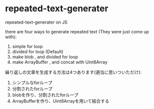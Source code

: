 # repeated-text-generater  
repeated-text-generater on JS

there are four ways to generate repeated text (They were just come up with):  

1. simple for loop
2. divided for loop (Default)
3. make blob , and divided for loop
4. make ArrayBuffer , and concat with Uint8Array

繰り返しの文章を生成する方法は4つあります(適当に思いついただけ):  

1. シンプルなforループ
2. 分割されたforループ
3. blobを作り、分割されたforループ
4. ArrayBufferを作り、Uint8Arrayを用いて結合する
